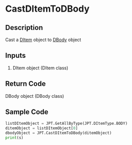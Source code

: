 # CastDItemToDBody

## Description

Cast a [DItem](./../data-type/item-class/Class_DItem.md) object to [DBody](./../data-type/item-class/Class_DBody.md) object

## Inputs

1. DItem object (DItem class)

## Return Code

DBody object (DBody class)

## Sample Code

```python
listDItemObject = JPT.GetAllByType(JPT.DItemType.BODY)
ditemObject = listDItemObject[0]
dbodyObject = JPT.CastDItemToDBody(ditemObject)
print(s)
```
